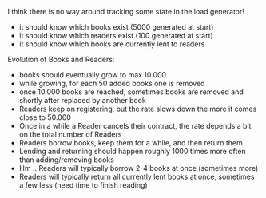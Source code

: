 I think there is no way around tracking some state in the load generator!

- it should know which books exist (5000 generated at start)
- it should know which readers exist (100 generated at start)
- it should know which books are currently lent to readers

Evolution of Books and Readers:

- books should eventually grow to max 10.000
- while growing, for each 50 added books one is removed
- once 10.000 books are reached, sometimes books are removed and shortly after replaced by another book
- Readers keep on registering, but the rate slows down the more it comes close to 50.000
- Once in a while a Reader cancels their contract, the rate depends a bit on the total number of Readers
- Readers borrow books, keep them for a while, and then return them
- Lending and returning should happen roughly 1000 times more often than adding/removing books
- Hm .. Readers will typically borrow 2-4 books at once (sometimes more)
- Readers will typically return all currently lent books at once, sometimes a few less (need time to finish reading)